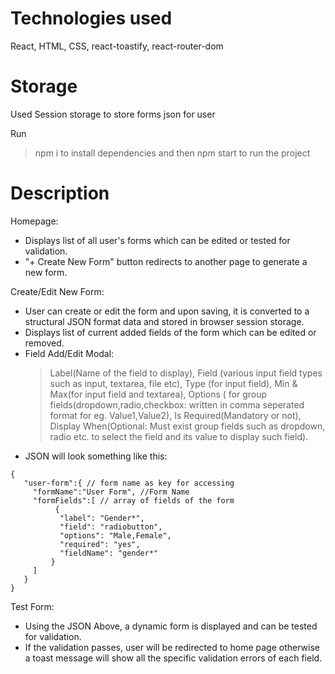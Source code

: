 # Technologies used
React, HTML, CSS, react-toastify, react-router-dom

# Storage
Used Session storage to store forms json for user

Run 
> npm i 
to install dependencies and then
> npm start
to run the project

# Description

Homepage: 
+ Displays list of all user's forms which can be edited or tested for validation.
+ "+ Create New Form" button redirects to another page to generate a new form.

Create/Edit New Form:
+ User can create or edit the form and upon saving, it is converted to a structural JSON format data and stored in browser session storage.
+ Displays list of current added fields of the form which can be edited or removed.
+ Field Add/Edit Modal:
  > Label(Name of the field to display), 
  > Field (various input field types such as input, textarea, file etc), 
  > Type (for input field), Min & Max(for input field and textarea),
  > Options ( for group fields(dropdown,radio,checkbox: written in comma seperated format for eg. Value1,Value2),
  > Is Required(Mandatory or not),
  > Display When(Optional: Must exist group fields such as dropdown, radio etc. to select 
  the field and its value to display such field).
+ JSON will look something like this:
 ```
{
    "user-form":{ // form name as key for accessing 
      "formName":"User Form", //Form Name
      "formFields":[ // array of fields of the form
           {
            "label": "Gender*",
            "field": "radiobutton",
            "options": "Male,Female",
            "required": "yes",
            "fieldName": "gender*"
          }
      ]
    }
}
```

Test Form:
+ Using the JSON Above, a dynamic form is displayed and can be tested for validation.
+ If the validation passes, user will be redirected to home page otherwise a toast message will show all the specific validation errors of each field.

